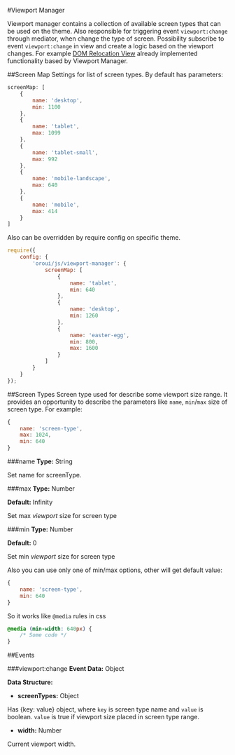 #Viewport Manager

Viewport manager contains a collection of available screen types that can be used on the theme.
Also responsible for triggering event `viewport:change` through mediator, when change the type of screen.
Possibility subscribe to event `viewport:change` in view and create a logic based on the viewport changes.
For example [DOM Relocation View](../../../../../../../../../commerce/src/Oro/Bundle/FrontendBundle/Resources/doc/components/dom-relocation-view.md) already implemented functionality based by Viewport Manager.

##Screen Map
Settings for list of screen types. By default has parameters:
```javascript
screenMap: [
    {
        name: 'desktop',
        min: 1100
    },
    {
        name: 'tablet',
        max: 1099
    },
    {
        name: 'tablet-small',
        max: 992
    },
    {
        name: 'mobile-landscape',
        max: 640
    },
    {
        name: 'mobile',
        max: 414
    }
]
```
Also can be overridden by require config on specific theme.
```javascript
require({
    config: {
        'oroui/js/viewport-manager': {
            screenMap: [
                {
                    name: 'tablet',
                    min: 640
                },
                {
                    name: 'desktop',
                    min: 1260
                },
                {
                    name: 'easter-egg',
                    min: 800,
                    max: 1600
                }
            ]
        }
    }
});
```


##Screen Types
Screen type used for describe some viewport size range.
It provides an opportunity to describe the parameters like `name`, `min`/`max` size of screen type.
For example:
```javascript
{
    name: 'screen-type',
    max: 1024,
    min: 640
}
```
###name
**Type:** String

Set name for screenType.

###max
**Type:** Number

**Default:** Infinity

Set max *viewport* size for screen type

###min
**Type:** Number

**Default:** 0

Set min *viewport* size for screen type

Also you can use only one of min/max options, other will get default value:
```javascript
{
    name: 'screen-type',
    min: 640
}
```
So it works like `@media` rules in css
```css
@media (min-width: 640px) {
    /* Some code */
}
```
##Events

###viewport:change
**Event Data:** Object

**Data Structure:**

* **screenTypes:** Object

Has {key: value} object, where `key` is screen type name and `value` is boolean.
`value` is true if viewport size placed in screen type range.

* **width:** Number

Current viewport width.
